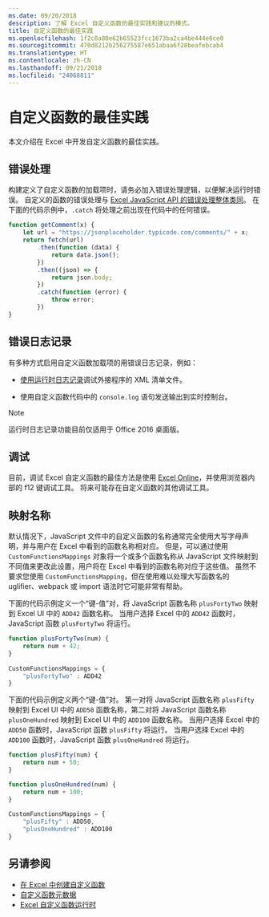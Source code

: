 ```yaml
---
ms.date: 09/20/2018
description: 了解 Excel 自定义函数的最佳实践和建议的模式。
title: 自定义函数的最佳实践
ms.openlocfilehash: 1f2c0a80e62b65523fcc1673ba2ca4be444e6ce0
ms.sourcegitcommit: 470d8212b256275587e651abaa6f28beafebcab4
ms.translationtype: HT
ms.contentlocale: zh-CN
ms.lasthandoff: 09/21/2018
ms.locfileid: "24068811"
---
```

# <a name="custom-functions-best-practices"></a>自定义函数的最佳实践

本文介绍在 Excel 中开发自定义函数的最佳实践。

## <a name="error-handling"></a>错误处理

构建定义了自定义函数的加载项时，请务必加入错误处理逻辑，以便解决运行时错误。 自定义的函数的错误处理与 [Excel JavaScript API 的错误处理整体类同](excel-add-ins-error-handling.md)。 在下面的代码示例中，`.catch` 将处理之前出现在代码中的任何错误。

```js
function getComment(x) {
    let url = "https://jsonplaceholder.typicode.com/comments/" + x; 
    return fetch(url)
        .then(function (data) {
            return data.json();
        })
        .then((json) => {
            return json.body;
        })
        .catch(function (error) {
            throw error;
        })
}
```

## <a name="error-logging"></a>错误日志记录

有多种方式启用自定义函数加载项的用错误日志记录，例如： 

- [使用运行时日志记录](../testing/troubleshoot-manifest.md#use-runtime-logging-to-debug-your-add-in-manifest)调试外接程序的 XML 清单文件。 

- 使用自定义函数代码中的 `console.log` 语句发送输出到实时控制台。

> [!NOTE]
> 运行时日志记录功能目前仅适用于 Office 2016 桌面版。

## <a name="debugging"></a>调试

目前，调试 Excel 自定义函数的最佳方法是使用 [Excel Online](https://www.office.com/launch/excel)，并使用浏览器内部的 f12 键调试工具。 将来可能存在自定义函数的其他调试工具。

## <a name="mapping-names"></a>映射名称

默认情况下，JavaScript 文件中的自定义函数的名称通常完全使用大写字母声明，并与用户在 Excel 中看到的函数名称相对应。 但是，可以通过使用 `CustomFunctionsMappings` 对象将一个或多个函数名称从 JavaScript 文件映射到不同值来更改此设置，用户将在 Excel 中看到的函数名称对应于这些值。 虽然不要求您使用 `CustomFunctionsMapping`，但在使用难以处理大写函数名的 uglifier、webpack 或 import 语法时它可能非常有帮助。
  
下面的代码示例定义一个“键-值”对，将 JavaScript 函数名称 `plusFortyTwo` 映射到 Excel UI 中的 `ADD42` 函数名称。 当用户选择 Excel 中的 `ADD42` 函数时，JavaScript 函数 `plusFortyTwo` 将运行。

```js
function plusFortyTwo(num) {
    return num + 42;  
}  
  
CustomFunctionsMappings = {
    "plusFortyTwo" : ADD42
}
```

下面的代码示例定义两个“键-值”对。 第一对将 JavaScript 函数名称 `plusFifty` 映射到 Excel UI 中的 `ADD50` 函数名称，第二对将 JavaScript 函数名称 `plusOneHundred` 映射到 Excel UI 中的 `ADD100` 函数名称。 当用户选择 Excel 中的 `ADD50` 函数时，JavaScript 函数 `plusFifty` 将运行。 当用户选择 Excel 中的 `ADD100` 函数时，JavaScript 函数 `plusOneHundred` 将运行。

```js
function plusFifty(num) {
    return num + 50;  
} 

function plusOneHundred(num) {
    return num + 100;  
}  
  
CustomFunctionsMappings = {
    "plusFifty" : ADD50,  
    "plusOneHundred" : ADD100
}
 ```

 ## <a name="see-also"></a>另请参阅

* [在 Excel 中创建自定义函数](custom-functions-overview.md)
* [自定义函数元数据](custom-functions-json.md)
* [Excel 自定义函数运行时](custom-functions-runtime.md)